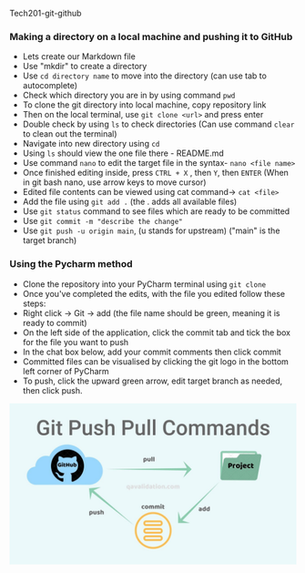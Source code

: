 

Tech201-git-github

### Making a directory on a local machine and pushing it to GitHub
* Lets create our Markdown file
* Use "mkdir" to create a directory
* Use `cd directory name` to move into the directory (can use tab to autocomplete)
* Check which directory you are in by using command `pwd`
* To clone the git directory into local machine, copy repository link
* Then on the local terminal, use `git clone <url>` and press enter
* Double check by using `ls` to check directories
(Can use command `clear` to clean out the terminal)
* Navigate into new directory using `cd`
* Using `ls` should view the one file there - README.md
* Use command `nano` to edit the target file in the syntax- `nano <file name>`
* Once finished editing inside, press `CTRL + X` , then `Y`, then `ENTER`
(When in git bash nano, use arrow keys to move cursor)
* Edited file contents can be viewed using cat command-> `cat <file>`
* Add the file using `git add .` (the . adds all available files)
* Use `git status` command to see files which are ready to be committed
* Use `git commit -m "describe the change"`
* Use `git push -u origin main`, (u stands for upstream) ("main" is the target branch)

### Using the Pycharm method
* Clone the repository into your PyCharm terminal using `git clone`
* Once you've completed the edits, with the file you edited follow these steps:
* Right click -> Git -> add (the file name should be green, meaning it is ready to commit)
* On the left side of the application, click the commit tab and tick the box for the file you want to push
* In the chat box below, add your commit comments then click commit
* Committed files can be visualised by clicking the git logo in the bottom left corner of PyCharm
* To push, click the upward green arrow, edit target branch as needed, then click push.


![](git.png)
